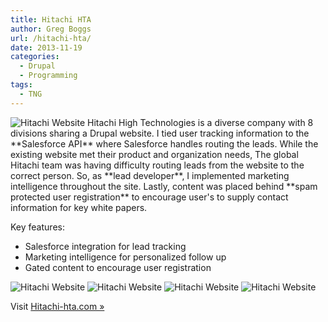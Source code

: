 ```yaml
---
title: Hitachi HTA
author: Greg Boggs
url: /hitachi-hta/
date: 2013-11-19
categories:
  - Drupal
  - Programming
tags:
  - TNG
---
```

<img src="/portfolio/hitachi_1.jpg" alt="Hitachi Website" />
Hitachi High Technologies is a diverse company with 8 divisions sharing a Drupal website. I tied user tracking information to 
the **Salesforce API**<!--more--> where Salesforce handles routing the leads.  While the existing website met their product and organization needs,
The global Hitachi team was having difficulty routing leads from the website to the correct person. So, as **lead developer**, I implemented 
marketing intelligence throughout the site. Lastly, content was placed behind **spam protected user registration** to encourage 
user's to supply contact information for key white papers.

Key features:

  * Salesforce integration for lead tracking
  * Marketing intelligence for personalized follow up
  * Gated content to encourage user registration

<img src="/portfolio/hitachi_2.jpg" alt="Hitachi Website" />

<img src="/portfolio/hitachi_3.jpg" alt="Hitachi Website" />

<img src="/portfolio/hitachi_4.jpg" alt="Hitachi Website" />

<img src="/portfolio/hitachi_5.jpg" alt="Hitachi Website" />

Visit [Hitachi-hta.com »][1]

 [1]: http://www.hitachihta.com